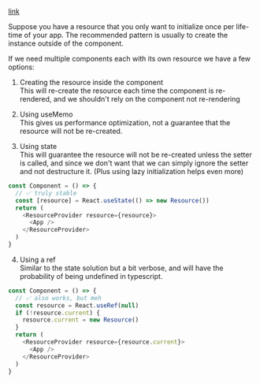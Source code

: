 [link](https://tkdodo.eu/blog/use-state-for-one-time-initializations)

Suppose you have a resource that you only want to initialize once per life-time of your app. The recommended pattern is usually to create the instance outside of the component.  
  
If we need multiple components each with its own resource we have a few options:  
  
1. Creating the resource inside the component  
This will re-create the resource each time the component is re-rendered, and we shouldn't rely on the component not re-rendering  
  
2. Using useMemo  
This gives us performance optimization, not a guarantee that the resource will not be re-created.  
  
3. Using state  
This will guarantee the resource will not be re-created unless the setter is called, and since we don't want that we can simply ignore the setter and not destructure it. (Plus using lazy initialization helps even more)  

```ts
const Component = () => {
  // ✅ truly stable
  const [resource] = React.useState(() => new Resource())
  return (
    <ResourceProvider resource={resource}>
      <App />
    </ResourceProvider>
  )
}
```
  
4. Using a ref  
Similar to the state solution but a bit verbose, and will have the probability of being undefined in typescript.

```ts
const Component = () => {
  // ✅ also works, but meh
  const resource = React.useRef(null)
  if (!resource.current) {
    resource.current = new Resource()
  }
  return (
    <ResourceProvider resource={resource.current}>
      <App />
    </ResourceProvider>
  )
}
```